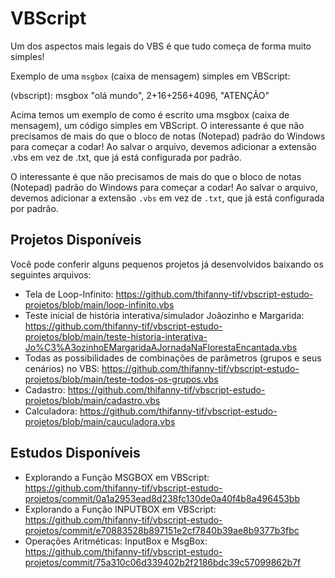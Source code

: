# VBScript

Um dos aspectos mais legais do VBS é que tudo começa de forma muito simples!

Exemplo de uma `msgbox` (caixa de mensagem) simples em VBScript:

(vbscript):
msgbox "olá mundo", 2+16+256+4096, "ATENÇÃO"


Acima temos um exemplo de como é escrito uma msgbox (caixa de mensagem), um código simples em VBScript.
O interessante é que não precisamos de mais do que o bloco de notas (Notepad) padrão do Windows para começar a codar!
Ao salvar o arquivo, devemos adicionar a extensão .vbs em vez de .txt, que já está configurada por padrão.

O interessante é que não precisamos de mais do que o bloco de notas (Notepad) padrão do Windows para começar a codar! Ao salvar o arquivo, devemos adicionar a extensão `.vbs` em vez de `.txt`, que já está configurada por padrão.

## Projetos Disponíveis

Você pode conferir alguns pequenos projetos já desenvolvidos baixando os seguintes arquivos:

- Tela de Loop-Infinito:
  https://github.com/thifanny-tif/vbscript-estudo-projetos/blob/main/loop-infinito.vbs
- Teste inicial de história interativa/simulador Joãozinho e Margarida:
  https://github.com/thifanny-tif/vbscript-estudo-projetos/blob/main/teste-historia-interativa-Jo%C3%A3ozinhoEMargaridaAJornadaNaFlorestaEncantada.vbs
- Todas as possibilidades de combinações de parâmetros (grupos e seus cenários) no VBS:
  https://github.com/thifanny-tif/vbscript-estudo-projetos/blob/main/teste-todos-os-grupos.vbs
- Cadastro:
  https://github.com/thifanny-tif/vbscript-estudo-projetos/blob/main/cadastro.vbs
- Calculadora:
  https://github.com/thifanny-tif/vbscript-estudo-projetos/blob/main/cauculadora.vbs

## Estudos Disponíveis
- Explorando a Função MSGBOX em VBScript:
  https://github.com/thifanny-tif/vbscript-estudo-projetos/commit/0a1a2953ead8d238fc130de0a40f4b8a496453bb
- Explorando a Função INPUTBOX em VBScript:
  https://github.com/thifanny-tif/vbscript-estudo-projetos/commit/e70883528b897151e2cf7840b39ae8b9377b3fbc
- Operações Aritméticas: InputBox e MsgBox:
  https://github.com/thifanny-tif/vbscript-estudo-projetos/commit/75a310c06d339402b2f2186bdc39c57099862b7f




